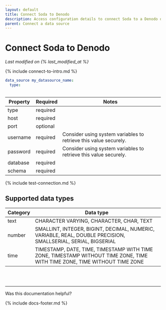 ```yaml
---
layout: default
title: Connect Soda to Denodo
description: Access configuration details to connect Soda to a Denodo data source.
parent: Connect a data source
---
```


# Connect Soda to Denodo
*Last modified on {% last_modified_at %}*

{% include connect-to-intro.md %}

```yaml
data_source my_datasource_name:
  type: 
  
```

| Property | Required | Notes                                                      |
| -------- | -------- | ---------------------------------------------------------- |
| type     | required |                                                            |
| host     | required |                                                            |
| port     | optional |                                                            |
| username | required | Consider using system variables to retrieve this value securely.      |
| password | required | Consider using system variables to retrieve this value securely.      |
| database | required |                                                            |
| schema   | required |                                                            |


{% include test-connection.md %}

## Supported data types

| Category | Data type  |
| -------- | ---------- |
| text     | CHARACTER VARYING, CHARACTER, CHAR, TEXT  |
| number   | SMALLINT, INTEGER, BIGINT, DECIMAL, NUMERIC, VARIABLE, REAL, DOUBLE PRECISION, SMALLSERIAL, SERIAL, BIGSERIAL  |
| time     | TIMESTAMP, DATE, TIME, TIMESTAMP WITH TIME ZONE, TIMESTAMP WITHOUT TIME ZONE, TIME WITH TIME ZONE, TIME WITHOUT TIME ZONE |


<br />
<br />

---

Was this documentation helpful?

<!-- LikeBtn.com BEGIN -->
<span class="likebtn-wrapper" data-theme="tick" data-i18n_like="Yes" data-ef_voting="grow" data-show_dislike_label="true" data-counter_zero_show="true" data-i18n_dislike="No"></span>
<script>(function(d,e,s){if(d.getElementById("likebtn_wjs"))return;a=d.createElement(e);m=d.getElementsByTagName(e)[0];a.async=1;a.id="likebtn_wjs";a.src=s;m.parentNode.insertBefore(a, m)})(document,"script","//w.likebtn.com/js/w/widget.js");</script>
<!-- LikeBtn.com END -->

{% include docs-footer.md %}